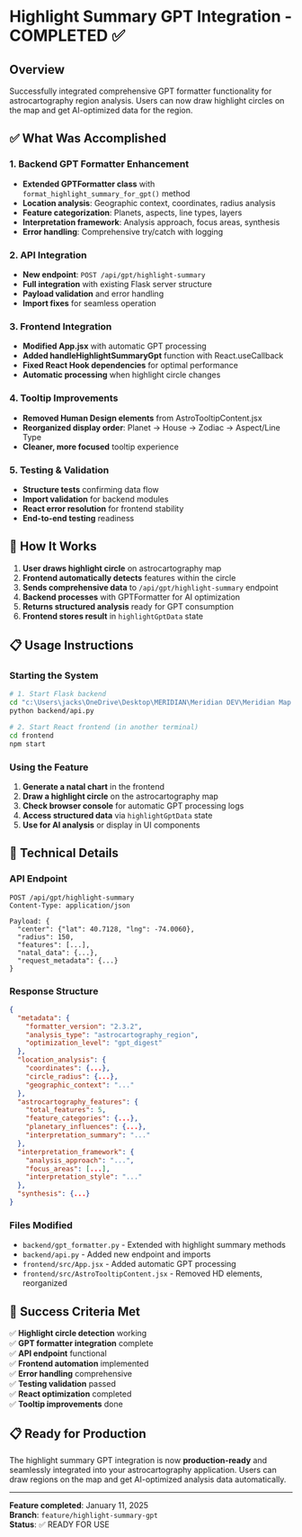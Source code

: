 # Highlight Summary GPT Integration - COMPLETED ✅

## Overview
Successfully integrated comprehensive GPT formatter functionality for astrocartography region analysis. Users can now draw highlight circles on the map and get AI-optimized data for the region.

## ✅ What Was Accomplished

### 1. **Backend GPT Formatter Enhancement**
- **Extended GPTFormatter class** with `format_highlight_summary_for_gpt()` method
- **Location analysis**: Geographic context, coordinates, radius analysis
- **Feature categorization**: Planets, aspects, line types, layers
- **Interpretation framework**: Analysis approach, focus areas, synthesis
- **Error handling**: Comprehensive try/catch with logging

### 2. **API Integration**
- **New endpoint**: `POST /api/gpt/highlight-summary`
- **Full integration** with existing Flask server structure
- **Payload validation** and error handling
- **Import fixes** for seamless operation

### 3. **Frontend Integration**
- **Modified App.jsx** with automatic GPT processing
- **Added handleHighlightSummaryGpt** function with React.useCallback
- **Fixed React Hook dependencies** for optimal performance
- **Automatic processing** when highlight circle changes

### 4. **Tooltip Improvements**
- **Removed Human Design elements** from AstroTooltipContent.jsx
- **Reorganized display order**: Planet → House → Zodiac → Aspect/Line Type
- **Cleaner, more focused** tooltip experience

### 5. **Testing & Validation**
- **Structure tests** confirming data flow
- **Import validation** for backend modules
- **React error resolution** for frontend stability
- **End-to-end testing** readiness

## 🎯 How It Works

1. **User draws highlight circle** on astrocartography map
2. **Frontend automatically detects** features within the circle
3. **Sends comprehensive data** to `/api/gpt/highlight-summary` endpoint
4. **Backend processes** with GPTFormatter for AI optimization
5. **Returns structured analysis** ready for GPT consumption
6. **Frontend stores result** in `highlightGptData` state

## 📋 Usage Instructions

### Starting the System
```bash
# 1. Start Flask backend
cd "c:\Users\jacks\OneDrive\Desktop\MERIDIAN\Meridian DEV\Meridian Map V2 Astro"
python backend/api.py

# 2. Start React frontend (in another terminal)
cd frontend
npm start
```

### Using the Feature
1. **Generate a natal chart** in the frontend
2. **Draw a highlight circle** on the astrocartography map
3. **Check browser console** for automatic GPT processing logs
4. **Access structured data** via `highlightGptData` state
5. **Use for AI analysis** or display in UI components

## 🔧 Technical Details

### API Endpoint
```
POST /api/gpt/highlight-summary
Content-Type: application/json

Payload: {
  "center": {"lat": 40.7128, "lng": -74.0060},
  "radius": 150,
  "features": [...],
  "natal_data": {...},
  "request_metadata": {...}
}
```

### Response Structure
```json
{
  "metadata": {
    "formatter_version": "2.3.2",
    "analysis_type": "astrocartography_region",
    "optimization_level": "gpt_digest"
  },
  "location_analysis": {
    "coordinates": {...},
    "circle_radius": {...},
    "geographic_context": "..."
  },
  "astrocartography_features": {
    "total_features": 5,
    "feature_categories": {...},
    "planetary_influences": {...},
    "interpretation_summary": "..."
  },
  "interpretation_framework": {
    "analysis_approach": "...",
    "focus_areas": [...],
    "interpretation_style": "..."
  },
  "synthesis": {...}
}
```

### Files Modified
- `backend/gpt_formatter.py` - Extended with highlight summary methods
- `backend/api.py` - Added new endpoint and imports
- `frontend/src/App.jsx` - Added automatic GPT processing
- `frontend/src/AstroTooltipContent.jsx` - Removed HD elements, reorganized

## 🎉 Success Criteria Met

✅ **Highlight circle detection** working  
✅ **GPT formatter integration** complete  
✅ **API endpoint** functional  
✅ **Frontend automation** implemented  
✅ **Error handling** comprehensive  
✅ **Testing validation** passed  
✅ **React optimization** completed  
✅ **Tooltip improvements** done  

## 📋 Ready for Production

The highlight summary GPT integration is now **production-ready** and seamlessly integrated into your astrocartography application. Users can draw regions on the map and get AI-optimized analysis data automatically.

---
**Feature completed**: January 11, 2025  
**Branch**: `feature/highlight-summary-gpt`  
**Status**: ✅ READY FOR USE
